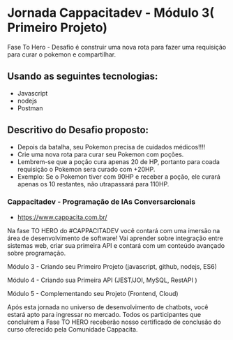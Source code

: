# Jornada Cappacitadev - Módulo 3( Primeiro Projeto)

Fase To Hero -  Desafio é construir uma nova rota para fazer uma requisição para curar o pokemon e compartilhar.

## Usando as seguintes tecnologias:

- Javascript
- nodejs
- Postman

## Descritivo do Desafio proposto:

- Depois da batalha, seu Pokemon precisa de cuidados médicos!!!!
- Crie uma nova rota para curar seu Pokemon com poções.
- Lembrem-se que a poção cura apenas 20 de HP, portanto para coada requisição o Pokemon sera curado com +20HP.
- Exemplo: Se o Pokemon tiver com 90HP e receber a poção, ele curará apenas os 10 restantes, não utrapassará para 110HP.

### Cappacitadev - Programação de IAs Conversarcionais

- https://www.cappacita.com.br/


Na fase TO HERO do #CAPPACITADEV você contará com uma imersão na área de desenvolvimento de software! Vai aprender sobre integração entre sistemas web, criar sua primeira API e contará com um conteúdo avançado sobre programação.

Módulo 3 - Criando seu Primeiro Projeto (javascript, github, nodejs, ES6)

Módulo 4 - Criando sua Primeira API (JEST/JOI, MySQL, RestAPI )

Módulo 5 - Complementando seu Projeto (Frontend, Cloud)

Após esta jornada no universo de desenvolvimento de chatbots, você estará apto para ingressar no mercado. Todos os participantes que concluírem a Fase TO HERO receberão nosso certificado de conclusão do curso oferecido pela Comunidade Cappacita.
